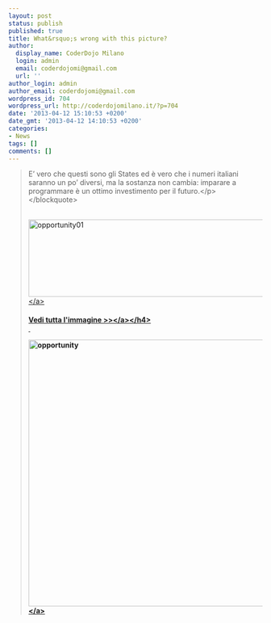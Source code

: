 ```yaml
---
layout: post
status: publish
published: true
title: What&rsquo;s wrong with this picture?
author:
  display_name: CoderDojo Milano
  login: admin
  email: coderdojomi@gmail.com
  url: ''
author_login: admin
author_email: coderdojomi@gmail.com
wordpress_id: 704
wordpress_url: http://coderdojomilano.it/?p=704
date: '2013-04-12 15:10:53 +0200'
date_gmt: '2013-04-12 14:10:53 +0200'
categories:
- News
tags: []
comments: []
---
```

<blockquote>
<p id="page-title">E&rsquo; vero che questi sono gli States ed &egrave; vero che i numeri italiani saranno un po&rsquo; diversi, ma la sostanza non cambia: imparare a programmare &egrave; un ottimo investimento per il futuro.<&#47;p><br />
<&#47;blockquote><br />
&nbsp;</p>
<p><a href="http:&#47;&#47;coderdojomilano.it&#47;wp-content&#47;uploads&#47;2013&#47;04&#47;opportunity01.jpg"><img class="alignnone size-full wp-image-705 aligncenter" alt="opportunity01" src="http:&#47;&#47;coderdojomilano.it&#47;wp-content&#47;uploads&#47;2013&#47;04&#47;opportunity01.jpg" width="581" height="153" &#47;><&#47;a></p>
<h4><a href="http:&#47;&#47;www.code.org&#47;stats" target="_blank">Vedi tutta l'immagine >><&#47;a><&#47;h4><br />
&nbsp;</p>
<p><a href="http:&#47;&#47;coderdojomilano.it&#47;wp-content&#47;uploads&#47;2013&#47;04&#47;opportunity.jpg"><img class="alignnone size-full wp-image-706 aligncenter" alt="opportunity" src="http:&#47;&#47;coderdojomilano.it&#47;wp-content&#47;uploads&#47;2013&#47;04&#47;opportunity.jpg" width="593" height="528" &#47;><&#47;a></p>
